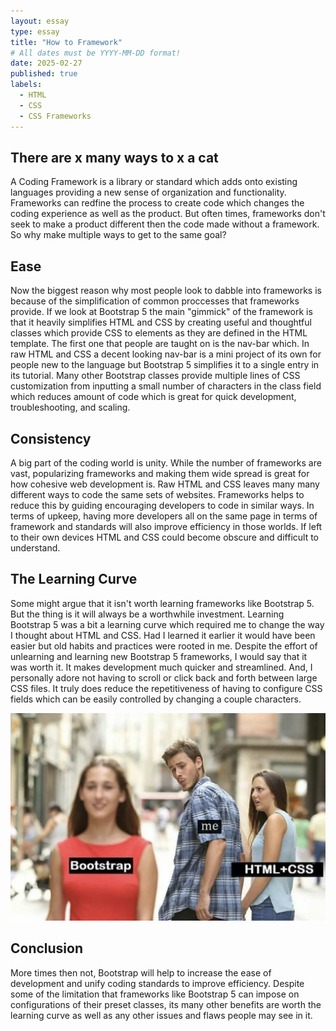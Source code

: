 ```yaml
---
layout: essay
type: essay
title: "How to Framework"
# All dates must be YYYY-MM-DD format!
date: 2025-02-27
published: true
labels:
  - HTML
  - CSS
  - CSS Frameworks
---
```


## There are x many ways to x a cat 

A Coding Framework is a library or standard which adds onto existing languages providing a new sense of organization and functionality.  Frameworks can redfine the process to create code which changes the coding experience as well as the product.  But often times, frameworks don't seek to make a product different then the code made without a framework.  So why make multiple ways to get to the same goal?  

## Ease

Now the biggest reason why most people look to dabble into frameworks is because of the simplification of common proccesses that frameworks provide.  If we look at Bootstrap 5 the main "gimmick" of the framework is that it heavily simplifies HTML and CSS by creating useful and thoughtful classes which provide CSS to elements as they are defined in the HTML template.  The first one that people are taught on is the nav-bar which.  In raw HTML and CSS a decent looking nav-bar is a mini project of its own for people new to the language but Bootstrap 5 simplifies it to a single entry in its tutorial.  Many other Bootstrap classes provide multiple lines of CSS customization from inputting a small number of characters in the class field which reduces amount of code which is great for quick development, troubleshooting, and scaling.  

## Consistency

A big part of the coding world is unity.  While the number of frameworks are vast, popularizing frameworks and making them wide spread is great for how cohesive web development is.  Raw HTML and CSS leaves many many different ways to code the same sets of websites.  Frameworks helps to reduce this by guiding encouraging developers to code in similar ways.  In terms of upkeep, having more developers all on the same page in terms of framework and standards will also improve efficiency in those worlds.  If left to their own devices HTML and CSS could become obscure and difficult to understand.  

## The Learning Curve

Some might argue that it isn't worth learning frameworks like Bootstrap 5.  But the thing is it will always be a worthwhile investment.  Learning Bootstrap 5 was a bit a learning curve which required me to change the way I thought about HTML and CSS.  Had I learned it earlier it would have been easier but old habits and practices were rooted in me.  Despite the effort of unlearning and learning new Bootstrap 5 frameworks, I would say that it was worth it.  It makes development much quicker and streamlined.  And, I personally adore not having to scroll or click back and forth between large CSS files.  It truly does reduce the repetitiveness of having to configure CSS fields which can be easily controlled by changing a couple characters.

<p align="center">
  <img src="../img/bootstrap 5 meme.jpg" alt="Bootstrap 5 meme">
</p>

  

## Conclusion

More times then not, Bootstrap will help to increase the ease of development and unify coding standards to improve efficiency.  Despite some of the limitation that frameworks like Bootstrap 5 can impose on configurations of their preset classes, its many other benefits are worth the learning curve as well as any other issues and flaws people may see in it. 

